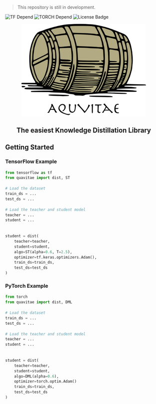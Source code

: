 > This repository is still in development.

![TF Depend](https://img.shields.io/badge/TensorFlow-2.1-orange) ![TORCH Depend](https://img.shields.io/badge/pytorch-1.5.1-blue) ![License Badge](https://img.shields.io/badge/license-MIT-green)<br>

<p align="center">
  <img width="400" src="./assets/logo.png">
</p>

<h2 align=center>The easiest Knowledge Distillation Library</h2>

## Getting Started

### TensorFlow Example
```python
from tensorflow as tf
from quavitae import dist, ST

# Load the dataset
train_ds = ...
test_ds = ...

# Load the teacher and student model
teacher = ...
student = ...


student = dist(
    teacher=teacher,
    student=student,
    algo=ST(alpha=0.6, T=2.5),
    optimizer=tf.keras.optimizers.Adam(),
    train_ds=train_ds,
    test_ds=test_ds
)
```

### PyTorch Example
```python
from torch
from quavitae import dist, DML

# Load the dataset
train_ds = ...
test_ds = ...

# Load the teacher and student model
teacher = ...
student = ...


student = dist(
    teacher=teacher,
    student=student,
    algo=DML(alpha=0.6),
    optimizer=torch.optim.Adam()
    train_ds=train_ds,
    test_ds=test_ds
)
```
